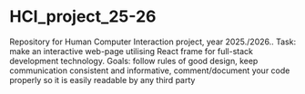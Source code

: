 # HCI_project_25-26
Repository for Human Computer Interaction project, year 2025./2026.. Task: make an interactive web-page utilising React frame for full-stack development technology. Goals: follow rules of good design, keep communication consistent and informative, comment/document your code properly so it is easily readable by any third party

